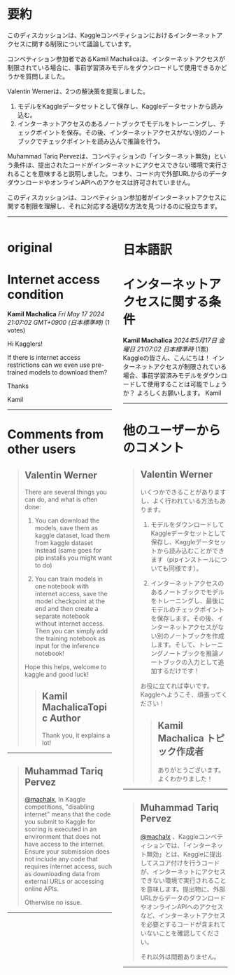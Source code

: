 # 要約 
このディスカッションは、Kaggleコンペティションにおけるインターネットアクセスに関する制限について議論しています。

コンペティション参加者であるKamil Machalicaは、インターネットアクセスが制限されている場合に、事前学習済みモデルをダウンロードして使用できるかどうかを質問しました。

Valentin Wernerは、2つの解決策を提案しました。

1. モデルをKaggleデータセットとして保存し、Kaggleデータセットから読み込む。
2. インターネットアクセスのあるノートブックでモデルをトレーニングし、チェックポイントを保存。その後、インターネットアクセスがない別のノートブックでチェックポイントを読み込んで推論を行う。

Muhammad Tariq Pervezは、コンペティションの「インターネット無効」という条件は、提出されたコードがインターネットにアクセスできない環境で実行されることを意味すると説明しました。つまり、コード内で外部URLからのデータダウンロードやオンラインAPIへのアクセスは許可されていません。

このディスカッションは、コンペティション参加者がインターネットアクセスに関する制限を理解し、それに対応する適切な方法を見つけるのに役立ちます。


---


<style>
.column-left{
  float: left;
  width: 47.5%;
  text-align: left;
}
.column-right{
  float: right;
  width: 47.5%;
  text-align: left;
}
.column-one{
  float: left;
  width: 100%;
  text-align: left;
}
</style>


<div class="column-left">

# original

# Internet access condition

**Kamil Machalica** *Fri May 17 2024 21:07:02 GMT+0900 (日本標準時)* (1 votes)

Hi Kagglers!

If there is internet access restrictions can we even use pre-trained models to download them?

Thanks

Kamil



---

 # Comments from other users

> ## Valentin Werner
> 
> There are several things you can do, and what is often done:
> 
> 1) You can download the models, save them as kaggle dataset, load them from kaggle dataset instead (same goes for pip installs you might want to do)
> 
> 2) You can train models in one notebook with internet access, save the model checkpoint at the end and then create a separate notebook without internet access. Then you can simply add the training notebook as input for the inference notebook!
> 
> Hope this helps, welcome to kaggle and good luck!
> 
> 
> 
> > ## Kamil MachalicaTopic Author
> > 
> > Thank you, it explains a lot!
> > 
> > 
> > 


---

> ## Muhammad Tariq Pervez
> 
> [@machalx](https://www.kaggle.com/machalx), In Kaggle competitions, "disabling internet" means that the code you submit to Kaggle for scoring is executed in an environment that does not have access to the internet. Ensure your submission does not include any code that requires internet access, such as downloading data from external URLs or accessing online APIs.
> 
> Otherwise no issue. 
> 
> 
> 


---



</div>
<div class="column-right">

# 日本語訳

# インターネットアクセスに関する条件

**Kamil Machalica** *2024年5月17日 金曜日 21:07:02 日本標準時* (1票)
Kaggleの皆さん、こんにちは！
インターネットアクセスが制限されている場合、事前学習済みモデルをダウンロードして使用することは可能でしょうか？
よろしくお願いします。
Kamil

---
# 他のユーザーからのコメント
> ## Valentin Werner
> 
> いくつかできることがありますし、よく行われている方法もあります。
> 
> 1) モデルをダウンロードしてKaggleデータセットとして保存し、Kaggleデータセットから読み込むことができます（pipインストールについても同様です）。
> 
> 2) インターネットアクセスのあるノートブックでモデルをトレーニングし、最後にモデルのチェックポイントを保存します。その後、インターネットアクセスがない別のノートブックを作成します。そして、トレーニングノートブックを推論ノートブックの入力として追加するだけです！
> 
> お役に立てれば幸いです。Kaggleへようこそ、頑張ってください！
> 
> 
> 
> > ## Kamil Machalica トピック作成者
> > 
> > ありがとうございます。よくわかりました！
> > 
> > 
> > 
---
> ## Muhammad Tariq Pervez
> 
> [@machalx](https://www.kaggle.com/machalx) 、Kaggleコンペティションでは、「インターネット無効」とは、Kaggleに提出してスコア付けを行うコードが、インターネットにアクセスできない環境で実行されることを意味します。提出物に、外部URLからデータのダウンロードやオンラインAPIへのアクセスなど、インターネットアクセスを必要とするコードが含まれていないことを確認してください。
> 
> それ以外は問題ありません。
> 
> 
> 
--- 



</div>